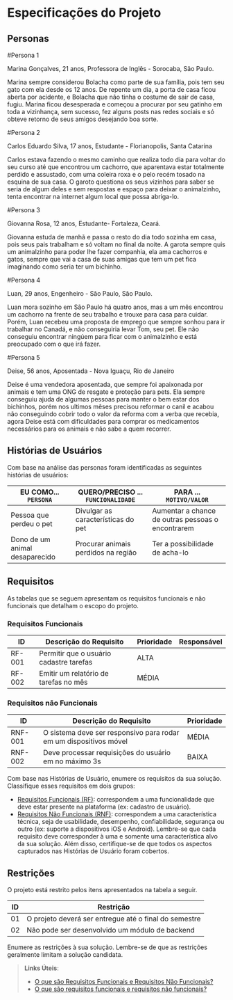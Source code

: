 # Especificações do Projeto


## Personas

#Persona 1

Marina Gonçalves, 21 anos, Professora de Inglês - Sorocaba, São Paulo.

Marina sempre considerou Bolacha como parte de sua família, pois tem seu gato com ela desde os 12 anos. De repente um dia, a porta de casa ficou aberta por acidente, e Bolacha que não tinha o costume de sair de casa, fugiu. Marina ficou desesperada e começou a procurar por seu gatinho em toda a vizinhança, sem sucesso, fez alguns posts nas redes sociais e só obteve retorno de seus amigos desejando boa sorte.

#Persona 2

Carlos Eduardo Silva, 17 anos, Estudante - Florianopolis, Santa Catarina

Carlos estava fazendo o mesmo caminho que realiza todo dia para voltar do seu curso até que encontrou um cachorro, que aparentava estar totalmente perdido e assustado, com uma coleira roxa e o pelo recém tosado na esquina de sua casa. O garoto questiona os seus vizinhos para saber se seria de algum deles e sem respostas e espaço para deixar o animalzinho, tenta encontrar na internet algum local que possa abriga-lo.

#Persona 3

Giovanna Rosa, 12 anos, Estudante- Fortaleza, Ceará.

Giovanna estuda de manhã e passa o resto do dia todo sozinha em casa, pois seus pais trabalham e só voltam no final da noite. A garota sempre quis um animalzinho para poder lhe fazer companhia, ela ama cachorros e gatos, sempre que vai a casa de suas amigas que tem um pet fica imaginando como seria ter um bichinho.

#Persona 4

Luan, 29 anos, Engenheiro - São Paulo, São Paulo.

Luan mora sozinho em São Paulo há quatro anos, mas a um mês encontrou um cachorro na frente de seu trabalho e trouxe para casa para cuidar. Porém, Luan recebeu uma proposta de emprego que sempre sonhou para ir trabalhar no Canadá, e não conseguiria levar Tom, seu pet.
Ele não conseguiu encontrar ningúem para ficar com o animalzinho e está preocupado com o que irá fazer.

#Persona 5

Deise, 56 anos, Aposentada - Nova Iguaçu, Rio de Janeiro

Deise é uma vendedora aposentada, que sempre foi apaixonada por animais e tem uma ONG de resgate e proteção para pets.
Ela sempre conseguiu ajuda de algumas pessoas para manter o bem estar dos bichinhos, porém nos ultimos mêses precisou reformar o canil e acabou não conseguindo cobrir todo o valor da reforma com a verba que recebia, agora Deise está com dificuldades para comprar os medicamentos necessários para os animais e não sabe a quem recorrer.

## Histórias de Usuários

Com base na análise das personas foram identificadas as seguintes histórias de usuários:

|EU COMO... `PERSONA`     | QUERO/PRECISO ... `FUNCIONALIDADE` |PARA ... `MOTIVO/VALOR`                 |
|-----------------------  |------------------------------------|----------------------------------------|
|Pessoa que perdeu o pet  |Divulgar as características do pet  |Aumentar a chance de outras pessoas o encontrarem|
|Dono de um animal desaparecido |Procurar animais perdidos na região |Ter a possibilidade de acha-lo|


## Requisitos

As tabelas que se seguem apresentam os requisitos funcionais e não funcionais que detalham o escopo do projeto.

### Requisitos Funcionais

|ID    | Descrição do Requisito  | Prioridade | Responsável |
|------|-----------------------------------------|----| ----|
|RF-001| Permitir que o usuário cadastre tarefas | ALTA |  |
|RF-002| Emitir um relatório de tarefas no mês   | MÉDIA | |


### Requisitos não Funcionais

|ID     | Descrição do Requisito  |Prioridade |
|-------|-------------------------|----|
|RNF-001| O sistema deve ser responsivo para rodar em um dispositivos móvel | MÉDIA | 
|RNF-002| Deve processar requisições do usuário em no máximo 3s |  BAIXA | 

Com base nas Histórias de Usuário, enumere os requisitos da sua solução. Classifique esses requisitos em dois grupos:

- [Requisitos Funcionais
 (RF)](https://pt.wikipedia.org/wiki/Requisito_funcional):
 correspondem a uma funcionalidade que deve estar presente na
  plataforma (ex: cadastro de usuário).
- [Requisitos Não Funcionais
  (RNF)](https://pt.wikipedia.org/wiki/Requisito_n%C3%A3o_funcional):
  correspondem a uma característica técnica, seja de usabilidade,
  desempenho, confiabilidade, segurança ou outro (ex: suporte a
  dispositivos iOS e Android).
Lembre-se que cada requisito deve corresponder à uma e somente uma
característica alvo da sua solução. Além disso, certifique-se de que
todos os aspectos capturados nas Histórias de Usuário foram cobertos.

## Restrições

O projeto está restrito pelos itens apresentados na tabela a seguir.

|ID| Restrição                                             |
|--|-------------------------------------------------------|
|01| O projeto deverá ser entregue até o final do semestre |
|02| Não pode ser desenvolvido um módulo de backend        |


Enumere as restrições à sua solução. Lembre-se de que as restrições geralmente limitam a solução candidata.

> **Links Úteis**:
> - [O que são Requisitos Funcionais e Requisitos Não Funcionais?](https://codificar.com.br/requisitos-funcionais-nao-funcionais/)
> - [O que são requisitos funcionais e requisitos não funcionais?](https://analisederequisitos.com.br/requisitos-funcionais-e-requisitos-nao-funcionais-o-que-sao/)
